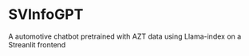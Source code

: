 # SVInfoGPT
A automotive chatbot pretrained with AZT data using Llama-index on a Streanlit frontend
